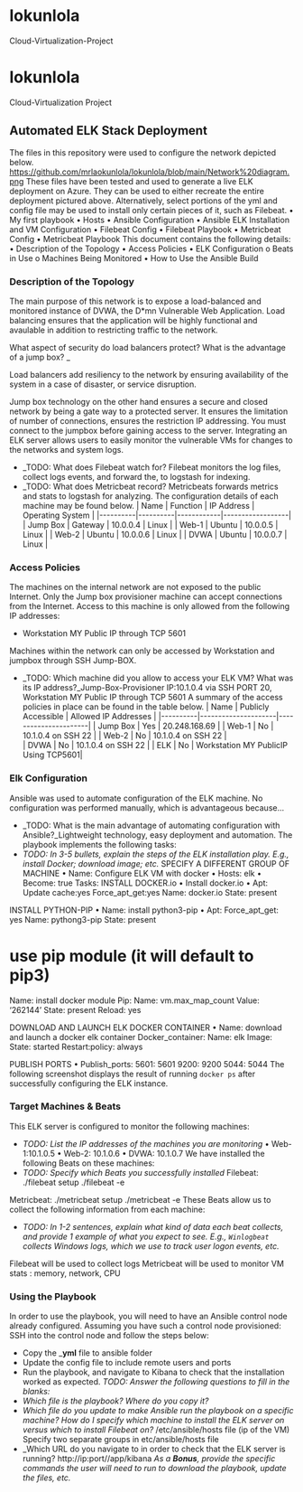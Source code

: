 # lokunlola
Cloud-Virtualization-Project
# lokunlola
Cloud-Virtualization Project

## Automated ELK Stack Deployment
The files in this repository were used to configure the network depicted below.
https://github.com/mrlaokunlola/lokunlola/blob/main/Network%20diagram.png
These files have been tested and used to generate a live ELK deployment on Azure. They can be used to either recreate the entire deployment pictured above. Alternatively, select portions of the yml and config file may be used to install only certain pieces of it, such as Filebeat.
•	My first playbook
•	Hosts
•	Ansible Configuration
•	Ansible ELK Installation and VM Configuration
•	Filebeat Config
•	Filebeat Playbook
•	Metricbeat Config
•	Metricbeat Playbook
This document contains the following details:
•	Description of the Topology
•	Access Policies
•	ELK Configuration
o	Beats in Use
o	Machines Being Monitored
•	How to Use the Ansible Build
### Description of the Topology
The main purpose of this network is to expose a load-balanced and monitored instance of DVWA, the D*mn Vulnerable Web Application.
Load balancing ensures that the application will be highly functional and avaulable in addition to restricting traffic to the network.


What aspect of security do load balancers protect? What is the advantage of a jump box? _ 

Load balancers add resiliency to the network by ensuring availability of the system in a case of disaster, or service disruption. 

Jump box technology on the other hand ensures a secure and closed network by being a gate way to a protected server. It ensures the limitation of number of connections, ensures the restriction IP addressing. You must connect to the jumpbox before gaining access to the server. 
Integrating an ELK server allows users to easily monitor the vulnerable VMs for changes to the networks and system logs.
- _TODO: What does Filebeat watch for? Filebeat monitors the log files, collect logs events, and forward the, to logstash for indexing. 
- _TODO: What does Metricbeat record? Metricbeats forwards metrics and stats to logstash for analyzing. 
The configuration details of each machine may be found below.
| Name     | Function | IP Address | Operating System |
|----------|----------|------------|------------------|
| Jump Box | Gateway  | 10.0.0.4   | Linux            |
| Web-1    | Ubuntu   | 10.0.0.5   | Linux            |
| Web-2    | Ubuntu   | 10.0.0.6   | Linux            |
| DVWA     | Ubuntu   | 10.0.0.7   | Linux            |
### Access Policies
The machines on the internal network are not exposed to the public Internet. 
Only the Jump box provisioner machine can accept connections from the Internet. Access to this machine is only allowed from the following IP addresses:
- Workstation MY Public IP through TCP 5601
 
Machines within the network can only be accessed by Workstation and jumpbox through SSH Jump-BOX.
- _TODO: Which machine did you allow to access your ELK VM? What was its IP address?_Jump-Box-Provisioner IP:10.1.0.4 via SSH PORT 20, Workstation MY Public IP through TCP 5601
A summary of the access policies in place can be found in the table below.
| Name     | Publicly Accessible | Allowed IP Addresses |
|----------|---------------------|----------------------|
| Jump Box | Yes                 | 20.248.168.69        |
| Web-1    | No                  | 10.1.0.4 on SSH 22   |
| Web-2    | No                  | 10.1.0.4 on SSH 22   |                       
| DVWA     | No                  | 10.1.0.4 on SSH 22   |
| ELK      | No                  | Workstation MY PublicIP Using TCP5601| 
### Elk Configuration
Ansible was used to automate configuration of the ELK machine. No configuration was performed manually, which is advantageous because...
- _TODO: What is the main advantage of automating configuration with Ansible?_Lightweight technology, easy deployment and automation.
The playbook implements the following tasks:
- _TODO: In 3-5 bullets, explain the steps of the ELK installation play. E.g., install Docker; download image; etc._
SPECIFY A DIFFERENT GROUP OF MACHINE
•	Name: Configure ELK VM with docker
•	Hosts: elk
•	Become: true
Tasks:
INSTALL DOCKER.io
•	Install docker.io
•	Apt:
Update cache:yes
Force_apt_get:yes
Name: docker.io
State: present

INSTALL PYTHON-PIP
•	Name: install python3-pip
•	Apt:
Force_apt_get: yes
Name: pythong3-pip
State: present
# use pip module (it will default to pip3)
Name: install docker module
Pip:
Name: vm.max_map_count
Value: ‘262144’
State: present
Reload: yes

DOWNLOAD AND LAUNCH ELK DOCKER CONTAINER
•	Name: download and launch a docker elk container
Docker_container:
Name: elk
Image:
State: started
Restart:policy: always

PUBLISH PORTS
•	Publish_ports:
5601: 5601
9200: 9200
5044: 5044
The following screenshot displays the result of running `docker ps` after successfully configuring the ELK instance.


 

 
### Target Machines & Beats
This ELK server is configured to monitor the following machines:
- _TODO: List the IP addresses of the machines you are monitoring_
•	Web-1:10.1.0.5
•	Web-2: 10.1.0.6
•	DVWA: 10.1.0.7
We have installed the following Beats on these machines:
- _TODO: Specify which Beats you successfully installed_
Filebeat:
./filebeat setup
./filebeat -e

Metricbeat:
./metricbeat setup
./metricbeat -e
These Beats allow us to collect the following information from each machine:
- _TODO: In 1-2 sentences, explain what kind of data each beat collects, and provide 1 example of what you expect to see. E.g., `Winlogbeat` collects Windows logs, which we use to track user logon events, etc._

Filebeat will be used to collect logs
Metricbeat will be used to monitor VM stats : memory, network, CPU


### Using the Playbook
In order to use the playbook, you will need to have an Ansible control node already configured. Assuming you have such a control node provisioned: 
SSH into the control node and follow the steps below:
- Copy the ___yml__ file to ansible folder
- Update the config file to include remote users and ports
- Run the playbook, and navigate to Kibana to check that the installation worked as expected.
_TODO: Answer the following questions to fill in the blanks:_
- _Which file is the playbook? Where do you copy it?_
- _Which file do you update to make Ansible run the playbook on a specific machine? How do I specify which machine to install the ELK server on versus which to install Filebeat on?_
/etc/ansible/hosts file (ip of the VM)
Specify two separate groups in etc/ansible/hosts file
- _Which URL do you navigate to in order to check that the ELK server is running?
http://ip:port//app/kibana
_As a **Bonus**, provide the specific commands the user will need to run to download the playbook, update the files, etc._

 
  
 
 
 
 
 
 
 
 
 

